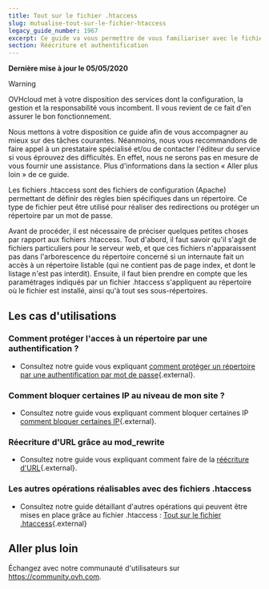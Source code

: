 ```yaml
---
title: Tout sur le fichier .htaccess
slug: mutualise-tout-sur-le-fichier-htaccess
legacy_guide_number: 1967
excerpt: Ce guide va vous permettre de vous familiariser avec le fichier .htaccess
section: Réécriture et authentification
---
```


**Dernière mise à jour le 05/05/2020**

> [!warning]
>
> OVHcloud met à votre disposition des services dont la configuration, la gestion et la responsabilité vous incombent. Il vous revient de ce fait d'en assurer le bon fonctionnement.
> 
> Nous mettons à votre disposition ce guide afin de vous accompagner au mieux sur des tâches courantes. Néanmoins, nous vous recommandons de faire appel à un prestataire spécialisé et/ou de contacter l'éditeur du service si vous éprouvez des difficultés. En effet, nous ne serons pas en mesure de vous fournir une assistance. Plus d'informations dans la section « Aller plus loin » de ce guide.
> 

Les fichiers .htaccess sont des fichiers de configuration (Apache) permettant de définir des règles bien spécifiques dans un répertoire. Ce type de fichier peut être utilisé pour réaliser des redirections ou protéger un répertoire par un mot de passe.

Avant de procéder, il est nécessaire de préciser quelques petites choses par rapport aux fichiers .htaccess. Tout d'abord, il faut savoir qu'il s'agit de fichiers particuliers pour le serveur web, et que ces fichiers n'apparaissent pas dans l'arborescence du répertoire concerné si un internaute fait un accès à un répertoire listable (qui ne contient pas de page index, et dont le listage n'est pas interdit). Ensuite, il faut bien prendre en compte que les paramétrages indiqués par un fichier .htaccess s'appliquent au répertoire où le fichier est installé, ainsi qu'à tout ses sous-répertoires.


## Les cas d'utilisations

### Comment protéger l'acces à un répertoire par une authentification ?
- Consultez notre guide vous expliquant [comment protéger un répertoire par une authentification par mot de passe](../mutualise-htaccess-comment-proteger-lacces-a-un-repertoire-par-une-authentification/){.external}.


### Comment bloquer certaines IP au niveau de mon site ?
- Consultez notre guide vous expliquant comment bloquer certaines IP [comment bloquer certaines IP](../mutualise-htaccess-comment-bloquer-certaines-ip-au-niveau-de-mon-site/){.external}.


### Réecriture d'URL grâce au mod_rewrite
- Consultez notre guide vous expliquant comment faire de la [réécriture d'URL](../htaccess-reecriture-url-mod-rewrite/){.external}.


### Les autres opérations réalisables avec des fichiers .htaccess
- Consultez notre guide détaillant d'autres opérations qui peuvent être mises en place grâce au fichier .htaccess : [Tout sur le fichier .htaccess](../mutualise-htaccess-les-autres-operations-realisables-avec-des-fichiers-htaccess/){.external}

## Aller plus loin

Échangez avec notre communauté d'utilisateurs sur <https://community.ovh.com>.
